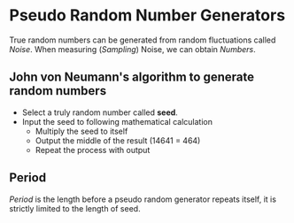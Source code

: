 # Pseudo Random Number Generators

True random numbers can be generated from random fluctuations called _Noise_. When measuring (_Sampling_) Noise, we can obtain _Numbers_.

## John von Neumann's algorithm to generate random numbers

* Select a truly random number called __seed__.
* Input the seed to following mathematical calculation
  * Multiply the seed to itself
  * Output the middle of the result (14641 = 464)
  * Repeat the process with output

## Period

_Period_ is the length before a pseudo random generator repeats itself, it is strictly limited to the length of seed.